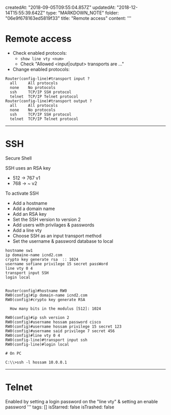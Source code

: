 createdAt: "2018-09-05T09:55:04.857Z"
updatedAt: "2018-12-14T15:55:39.642Z"
type: "MARKDOWN_NOTE"
folder: "06e9f678163ed5819f33"
title: "Remote access"
content: '''
  # Remote access
  
  
  * Check enabled protocols:
    * `show line vty <num>`
    * Check "Allowed <input|output> transports are ..."
  * Change enabled protocols:
  ```
  Router(config-line)#transport input ?
    all     All protocols
    none    No protocols
    ssh     TCP/IP SSH protocol
    telnet  TCP/IP Telnet protocol
  Router(config-line)#transport output ?
    all     All protocols
    none    No protocols
    ssh     TCP/IP SSH protocol
    telnet  TCP/IP Telnet protocol
  ```
  ---
  
  # SSH
  Secure Shell
  
  SSH uses an RSA key
  * 512 -> 767 v1
  * 768 -> ~ v2
  
  To activate SSH 
  * Add a hostname
  * Add a domain name
  * Add an RSA key
  * Set the SSH version to version 2
  * Add users with privilages & passwords
  * Add a line vty
  * Choose SSH as an input transport method
  * Set the username & password database to local
  
  ```
  hostname sw1
  ip domaine-name icnd2.com
  crypto key generate rsa  :: 1024
  username sofiane privilege 15 secret passWord
  line vty 0 4
  transport input SSH 
  login local
  
  
  Router(config)#hostname RW0
  RW0(config)#ip domain-name icnd2.com
  RW0(config)#crypto key generate RSA
  
    How many bits in the modulus [512]: 1024
  
  RW0(config)#ip ssh version 2
  RW0(config)#username hossam password cisco
  RW0(config)#username hossam privilege 15 secret 123
  RW0(config)#username said privilege 7 secret 456
  RW0(config)#line vty 0 4
  RW0(config-line)#transport input ssh
  RW0(config-line)#login local
  
  # On PC
  
  C:\\>ssh -l hossam 10.0.0.1
  ```
  
  
  ---
  
  # Telnet
  
  Enabled by setting a login password on the "line vty" & setting an enable password
'''
tags: []
isStarred: false
isTrashed: false
